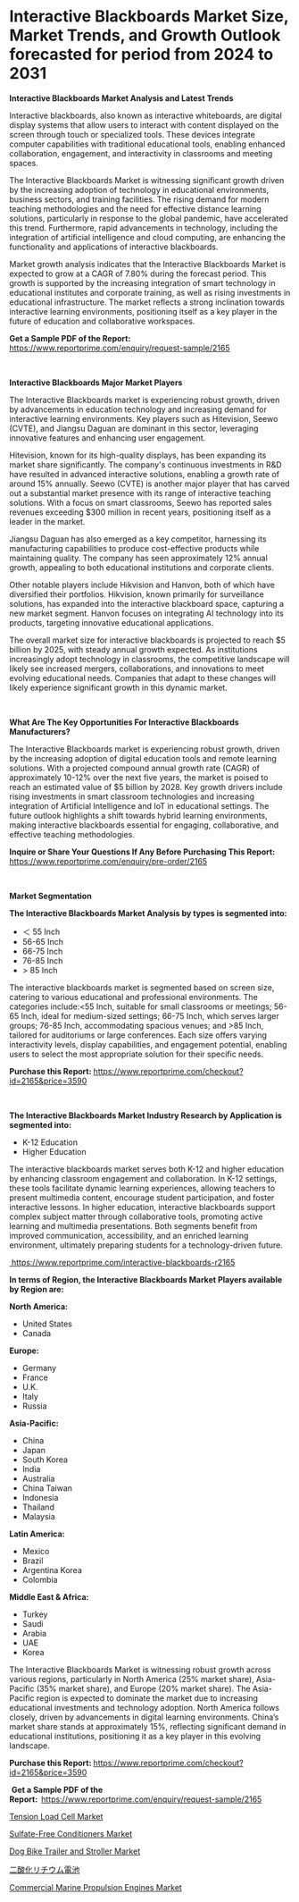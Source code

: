 <p><h1>Interactive Blackboards Market Size, Market Trends, and Growth Outlook forecasted for period from 2024 to 2031</h1></p><p><strong>Interactive Blackboards Market Analysis and Latest Trends</strong></p>
<p><p>Interactive blackboards, also known as interactive whiteboards, are digital display systems that allow users to interact with content displayed on the screen through touch or specialized tools. These devices integrate computer capabilities with traditional educational tools, enabling enhanced collaboration, engagement, and interactivity in classrooms and meeting spaces.</p><p>The Interactive Blackboards Market is witnessing significant growth driven by the increasing adoption of technology in educational environments, business sectors, and training facilities. The rising demand for modern teaching methodologies and the need for effective distance learning solutions, particularly in response to the global pandemic, have accelerated this trend. Furthermore, rapid advancements in technology, including the integration of artificial intelligence and cloud computing, are enhancing the functionality and applications of interactive blackboards.</p><p>Market growth analysis indicates that the Interactive Blackboards Market is expected to grow at a CAGR of 7.80% during the forecast period. This growth is supported by the increasing integration of smart technology in educational institutes and corporate training, as well as rising investments in educational infrastructure. The market reflects a strong inclination towards interactive learning environments, positioning itself as a key player in the future of education and collaborative workspaces.</p></p>
<p><strong>Get a Sample PDF of the Report:&nbsp;</strong> <a href="https://www.reportprime.com/enquiry/request-sample/2165">https://www.reportprime.com/enquiry/request-sample/2165</a></p>
<p>&nbsp;</p>
<p><strong>Interactive Blackboards Major Market Players</strong></p>
<p><p>The Interactive Blackboards market is experiencing robust growth, driven by advancements in education technology and increasing demand for interactive learning environments. Key players such as Hitevision, Seewo (CVTE), and Jiangsu Daguan are dominant in this sector, leveraging innovative features and enhancing user engagement.</p><p>Hitevision, known for its high-quality displays, has been expanding its market share significantly. The company's continuous investments in R&D have resulted in advanced interactive solutions, enabling a growth rate of around 15% annually. Seewo (CVTE) is another major player that has carved out a substantial market presence with its range of interactive teaching solutions. With a focus on smart classrooms, Seewo has reported sales revenues exceeding $300 million in recent years, positioning itself as a leader in the market.</p><p>Jiangsu Daguan has also emerged as a key competitor, harnessing its manufacturing capabilities to produce cost-effective products while maintaining quality. The company has seen approximately 12% annual growth, appealing to both educational institutions and corporate clients.</p><p>Other notable players include Hikvision and Hanvon, both of which have diversified their portfolios. Hikvision, known primarily for surveillance solutions, has expanded into the interactive blackboard space, capturing a new market segment. Hanvon focuses on integrating AI technology into its products, targeting innovative educational applications.</p><p>The overall market size for interactive blackboards is projected to reach $5 billion by 2025, with steady annual growth expected. As institutions increasingly adopt technology in classrooms, the competitive landscape will likely see increased mergers, collaborations, and innovations to meet evolving educational needs. Companies that adapt to these changes will likely experience significant growth in this dynamic market.</p></p>
<p>&nbsp;</p>
<p><strong>What Are The Key Opportunities For Interactive Blackboards Manufacturers?</strong></p>
<p><p>The Interactive Blackboards market is experiencing robust growth, driven by the increasing adoption of digital education tools and remote learning solutions. With a projected compound annual growth rate (CAGR) of approximately 10-12% over the next five years, the market is poised to reach an estimated value of $5 billion by 2028. Key growth drivers include rising investments in smart classroom technologies and increasing integration of Artificial Intelligence and IoT in educational settings. The future outlook highlights a shift towards hybrid learning environments, making interactive blackboards essential for engaging, collaborative, and effective teaching methodologies.</p></p>
<p><strong>Inquire or Share Your Questions If Any Before Purchasing This Report:</strong> <a href="https://www.reportprime.com/enquiry/pre-order/2165">https://www.reportprime.com/enquiry/pre-order/2165</a></p>
<p>&nbsp;</p>
<p><strong>Market Segmentation</strong></p>
<p><strong>The Interactive Blackboards Market Analysis by types is segmented into:</strong></p>
<p><ul><li>＜ 55 Inch</li><li>56-65 Inch</li><li>66-75 Inch</li><li>76-85 Inch</li><li>> 85 Inch</li></ul></p>
<p><p>The interactive blackboards market is segmented based on screen size, catering to various educational and professional environments. The categories include:<55 Inch, suitable for small classrooms or meetings; 56-65 Inch, ideal for medium-sized settings; 66-75 Inch, which serves larger groups; 76-85 Inch, accommodating spacious venues; and >85 Inch, tailored for auditoriums or large conferences. Each size offers varying interactivity levels, display capabilities, and engagement potential, enabling users to select the most appropriate solution for their specific needs.</p></p>
<p><strong>Purchase this Report:&nbsp;</strong><a href="https://www.reportprime.com/checkout?id=2165&price=3590">https://www.reportprime.com/checkout?id=2165&price=3590</a></p>
<p>&nbsp;</p>
<p><strong>The Interactive Blackboards Market Industry Research by Application is segmented into:</strong></p>
<p><ul><li>K-12 Education</li><li>Higher Education</li></ul></p>
<p><p>The interactive blackboards market serves both K-12 and higher education by enhancing classroom engagement and collaboration. In K-12 settings, these tools facilitate dynamic learning experiences, allowing teachers to present multimedia content, encourage student participation, and foster interactive lessons. In higher education, interactive blackboards support complex subject matter through collaborative tools, promoting active learning and multimedia presentations. Both segments benefit from improved communication, accessibility, and an enriched learning environment, ultimately preparing students for a technology-driven future.</p></p>
<p><a href="https://www.reportprime.com/interactive-blackboards-r2165">&nbsp;https://www.reportprime.com/interactive-blackboards-r2165</a></p>
<p><strong>In terms of Region, the Interactive Blackboards Market Players available by Region are:</strong></p>
<p>
    <p> <strong> North America: </strong>
        <ul>
            <li>United States</li>
            <li>Canada</li>
        </ul>
        </p> 
    <p> <strong> Europe: </strong>
        <ul>
            <li>Germany</li>
            <li>France</li>
            <li>U.K.</li>
            <li>Italy</li>
            <li>Russia</li>
        </ul>
        </p> 
    <p> <strong> Asia-Pacific: </strong>
        <ul>
            <li>China</li>
            <li>Japan</li>
            <li>South Korea</li>
            <li>India</li>
            <li>Australia</li>
            <li>China Taiwan</li>
            <li>Indonesia</li>
            <li>Thailand</li>
            <li>Malaysia</li>
        </ul>
        </p> 
    <p> <strong> Latin America: </strong>
        <ul>
            <li>Mexico</li>
            <li>Brazil</li>
            <li>Argentina Korea</li>
            <li>Colombia</li>
        </ul>
        </p> 
    <p> <strong> Middle East & Africa: </strong>
        <ul>
            <li>Turkey</li>
            <li>Saudi</li>
            <li>Arabia</li>
            <li>UAE</li>
            <li>Korea</li>
        </ul>
    </p>
    </p>
<p><p>The Interactive Blackboards Market is witnessing robust growth across various regions, particularly in North America (25% market share), Asia-Pacific (35% market share), and Europe (20% market share). The Asia-Pacific region is expected to dominate the market due to increasing educational investments and technology adoption. North America follows closely, driven by advancements in digital learning environments. China’s market share stands at approximately 15%, reflecting significant demand in educational institutions, positioning it as a key player in this evolving landscape.</p></p>
<p><strong>Purchase this Report: </strong><a href="https://www.reportprime.com/checkout?id=2165&price=3590">https://www.reportprime.com/checkout?id=2165&price=3590</a></p>
<p>&nbsp;<strong>Get a Sample PDF of the Report:&nbsp;&nbsp;</strong><a href="https://www.reportprime.com/enquiry/request-sample/2165">https://www.reportprime.com/enquiry/request-sample/2165</a></p>
<p><strong></strong></p>
<p><p><a href="https://github.com/JubayerMia832/Market-Research-Report-List-1/blob/main/tension-load-cell-market.md">Tension Load Cell Market</a></p><p><a href="https://medium.com/@bartlakin73/global-sulfate-free-conditioners-market-trends-insights-into-growth-opportunities-and-challenges-dc813edba99f">Sulfate-Free Conditioners Market</a></p><p><a href="https://www.linkedin.com/pulse/dog-bike-trailer-stroller-market-trends-focusing-insight-yqeze?trackingId=voB44gCeTMe9budfQC2C5Q%3D%3D">Dog Bike Trailer and Stroller Market</a></p><p><a href="https://medium.com/@roseperez232/%E3%82%B0%E3%83%AD%E3%83%BC%E3%83%90%E3%83%ABlicoo2%E3%83%90%E3%83%83%E3%83%86%E3%83%AA%E3%83%BC%E3%83%9E%E3%83%BC%E3%82%B1%E3%83%83%E3%83%88%E3%81%AE%E7%8A%B6%E6%B3%81-2024%E5%B9%B4-2031%E5%B9%B4-%E3%81%A8%E5%9C%B0%E5%9F%9F-%E8%A3%BD%E5%93%81-%E3%82%A8%E3%83%B3%E3%83%89%E3%83%A6%E3%83%BC%E3%82%B9%E5%88%A5%E3%81%AE%E4%BA%88%E6%B8%AC-da090fb54fc1">二酸化リチウム電池</a></p><p><a href="https://issuu.com/reportprime-2/docs/commercial-marine-propulsion-engine_dc0cd9e158e6ce">Commercial Marine Propulsion Engines Market</a></p></p>